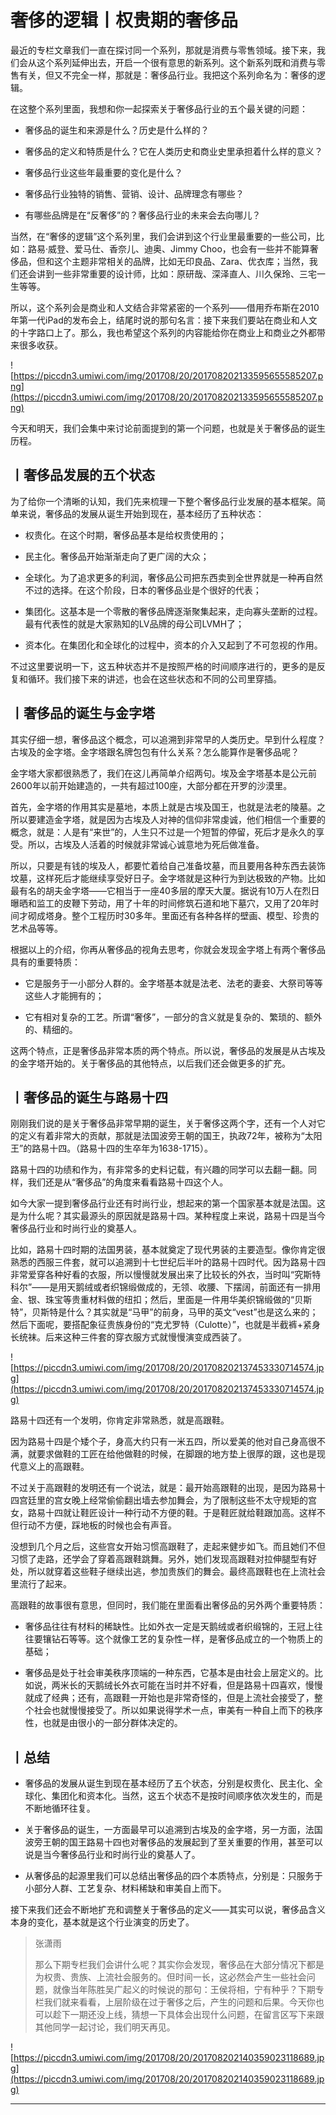 # 奢侈的逻辑丨权贵期的奢侈品

最近的专栏文章我们一直在探讨同一个系列，那就是消费与零售领域。接下来，我们会从这个系列延伸出去，开启一个很有意思的新系列。这个新系列既和消费与零售有关，但又不完全一样，那就是：奢侈品行业。我把这个系列命名为：奢侈的逻辑。

在这整个系列里面，我想和你一起探索关于奢侈品行业的五个最关键的问题：

* 奢侈品的诞生和来源是什么？历史是什么样的？

* 奢侈品的定义和特质是什么？它在人类历史和商业史里承担着什么样的意义？

* 奢侈品行业这些年最重要的变化是什么？

* 奢侈品行业独特的销售、营销、设计、品牌理念有哪些？

* 有哪些品牌是在“反奢侈”的？奢侈品行业的未来会去向哪儿？

当然，在“奢侈的逻辑”这个系列里，我们会讲到这个行业里最重要的一些公司，比如：路易·威登、爱马仕、香奈儿、迪奥、Jimmy Choo，也会有一些并不能算奢侈品，但和这个主题非常相关的品牌，比如无印良品、Zara、优衣库；当然，我们还会讲到一些非常重要的设计师，比如：原研哉、深泽直人、川久保玲、三宅一生等等。

所以，这个系列会是商业和人文结合非常紧密的一个系列——借用乔布斯在2010年第一代iPad的发布会上，结尾时说的那句名言：接下来我们要站在商业和人文的十字路口上了。那么，我也希望这个系列的内容能给你在商业上和商业之外都带来很多收获。

![https://piccdn3.umiwi.com/img/201708/20/201708202133595655585207.png](https://piccdn3.umiwi.com/img/201708/20/201708202133595655585207.png)

今天和明天，我们会集中来讨论前面提到的第一个问题，也就是关于奢侈品的诞生历程。

## 丨奢侈品发展的五个状态

为了给你一个清晰的认知，我们先来梳理一下整个奢侈品行业发展的基本框架。简单来说，奢侈品的发展从诞生开始到现在，基本经历了五种状态：

* 权贵化。在这个时期，奢侈品基本是给权贵使用的；

* 民主化。奢侈品开始渐渐走向了更广阔的大众；

* 全球化。为了追求更多的利润，奢侈品公司把东西卖到全世界就是一种再自然不过的选择。在这个阶段，日本的奢侈品业是个很好的代表；

* 集团化。这基本是一个零散的奢侈品牌逐渐聚集起来，走向寡头垄断的过程。最有代表性的就是大家熟知的LV品牌的母公司LVMH了；

* 资本化。在集团化和全球化的过程中，资本的介入又起到了不可忽视的作用。

不过这里要说明一下，这五种状态并不是按照严格的时间顺序进行的，更多的是反复和循环。我们接下来的讲述，也会在这些状态和不同的公司里穿插。

## 丨奢侈品的诞生与金字塔

其实仔细一想，奢侈品这个概念，可以追溯到非常早的人类历史。早到什么程度？古埃及的金字塔。金字塔跟名牌包包有什么关系？怎么能算作是奢侈品呢？

金字塔大家都很熟悉了，我们在这儿再简单介绍两句。埃及金字塔基本是公元前2600年以前开始建造的，一共有超过100座，大部分都在开罗的沙漠里。

首先，金字塔的作用其实是墓地，本质上就是古埃及国王，也就是法老的陵墓。之所以要建造金字塔，就是因为古埃及人对神的信仰非常虔诚，他们相信一个重要的概念，就是：人是有“来世”的，人生只不过是一个短暂的停留，死后才是永久的享受。所以，古埃及人活着的时候就非常诚心诚意地为死后做准备。

所以，只要是有钱的埃及人，都要忙着给自己准备坟墓，而且要用各种东西去装饰坟墓，这样死后才能继续享受好日子。金字塔就是这种行为到达极致的产物。比如最有名的胡夫金字塔——它相当于一座40多层的摩天大厦。据说有10万人在烈日曝晒和监工的皮鞭下劳动，用了十年的时间修筑石道和地下墓穴，又用了20年时间才砌成塔身。整个工程历时30多年。里面还有各种各样的壁画、模型、珍贵的艺术品等等。

根据以上的介绍，你再从奢侈品的视角去思考，你就会发现金字塔上有两个奢侈品具有的重要特质：

* 它是服务于一小部分人群的。金字塔基本就是法老、法老的妻妾、大祭司等等这些人才能拥有的；

* 它有相对复杂的工艺。所谓“奢侈”，一部分的含义就是复杂的、繁琐的、额外的、精细的。

这两个特点，正是奢侈品非常本质的两个特点。所以说，奢侈品的发展是从古埃及的金字塔开始的。关于奢侈品的其他特点，以后我们还会做更多的扩充。

## 丨奢侈品的诞生与路易十四

刚刚我们说的是关于奢侈品非常早期的诞生，关于奢侈这两个字，还有一个人对它的定义有着非常大的贡献，那就是法国波旁王朝的国王，执政72年，被称为“太阳王”的路易十四。（路易十四的生卒年为1638-1715）。

路易十四的功绩和作为，有非常多的史料记载，有兴趣的同学可以去翻一翻。同样，我们还是从“奢侈品”的角度来看看路易十四这个人。

如今大家一提到奢侈品行业还有时尚行业，想起来的第一个国家基本就是法国。这是为什么呢？其实最源头的原因就是路易十四。某种程度上来说，路易十四是当今奢侈品行业和时尚行业的奠基人。

比如，路易十四时期的法国男装，基本就奠定了现代男装的主要造型。像你肯定很熟悉的西服三件套，就可以追溯到十七世纪后半叶的路易十四时代。因为路易十四非常爱穿各种好看的衣服，所以慢慢就发展出来了比较长的外衣，当时叫“究斯特科尔”——是用天鹅绒或者织锦缎做成的，无领、收腰、下摆阔，前面还有一排用金、银、珠宝等贵重材料做的纽扣；然后，里面是一件用华美织锦缎做的“贝斯特”，贝斯特是什么？其实就是“马甲”的前身，马甲的英文“vest”也是这么来的；然后下面呢，要搭配象征贵族身份的“克尤罗特（Culotte）”，也就是半截裤+紧身长统袜。后来这种三件套的穿衣服方式就慢慢演变成西装了。

![https://piccdn3.umiwi.com/img/201708/20/201708202137453330714574.jpg](https://piccdn3.umiwi.com/img/201708/20/201708202137453330714574.jpg)

路易十四还有一个发明，你肯定非常熟悉，就是高跟鞋。

因为路易十四是个矮个子，身高大约只有一米五四，所以爱美的他对自己身高很不满，就要求做鞋的工匠在给他做鞋的时候，在脚跟的地方垫上很厚的跟，这也是现代意义上的高跟鞋。

不过关于高跟鞋的发明还有一个说法，就是：最开始高跟鞋的出现，是因为路易十四宫廷里的宫女晚上经常偷偷翻出墙去参加舞会，为了限制这些不太守规矩的宫女，路易十四就让鞋匠设计一种行动不方便的鞋。于是鞋匠就给鞋跟加高。这样不但行动不方便，踩地板的时候也会有声音。

没想到几个月之后，这些宫女开始习惯高跟鞋了，走起来健步如飞。而且她们不但习惯了走路，还学会了穿着高跟鞋跳舞。另外，她们发现高跟鞋对拉伸腿型有好处，所以就穿着这些鞋子继续出逃，参加贵族们的舞会。最终高跟鞋也在上流社会里流行了起来。

高跟鞋的故事很有意思，但同时，我们能在里面看出奢侈品的另外两个重要特质：

* 奢侈品往往有材料的稀缺性。比如外衣一定是天鹅绒或者织缎锦的，王冠上往往要镶钻石等等。这个就像工艺的复杂性一样，是奢侈品成立的一个物质上的基础；

* 奢侈品是处于社会审美秩序顶端的一种东西，它基本是由社会上层定义的。比如说，两米长的天鹅绒长外衣可能在当时并不好看，但是路易十四喜欢，慢慢就成了经典；还有，高跟鞋一开始也是非常奇怪的，但是上流社会接受了，整个社会也就慢慢接受了。所以如果说得学术一点，审美有一种自上而下的秩序性，也就是由很小的一部分群体决定的。

## 丨总结

* 奢侈品的发展从诞生到现在基本经历了五个状态，分别是权贵化、民主化、全球化、集团化和资本化。当然，这五个状态不是按时间顺序依次发生的，而是不断地循环往复。

* 关于奢侈品的诞生，一方面最早可以追溯到古埃及的金字塔，另一方面，法国波旁王朝的国王路易十四也对奢侈品的发展起到了至关重要的作用，甚至可以说是当今奢侈品行业和时尚行业的奠基人了。

* 从奢侈品的起源里我们可以总结出奢侈品的四个本质特点，分别是：只服务于小部分人群、工艺复杂、材料稀缺和审美自上而下。

接下来我们还会不断地扩充和调整关于奢侈品的定义——其实可以说，奢侈品含义本身的变化，基本就是这个行业演变的历史了。

> 张潇雨
> 
> 那么下期专栏我们会讲什么呢？其实你会发现，奢侈品在大部分情况下都是为权贵、贵族、上流社会服务的。但时间一长，这必然会产生一些社会问题，就像当年陈胜吴广起义的时候说的那句：王侯将相，宁有种乎？下期专栏我们就来看看，上层阶级在过于奢侈之后，产生的问题和后果。今天你也可以趁下一期还没上线，猜想一下具体会出现什么问题，在留言区写下来跟其他同学一起讨论，我们明天再见。

![https://piccdn3.umiwi.com/img/201708/20/201708202140359023118689.jpg](https://piccdn3.umiwi.com/img/201708/20/201708202140359023118689.jpg)

---
